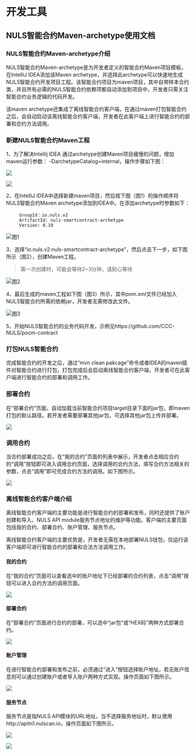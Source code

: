 # 开发工具

## NULS智能合约Maven-archetype使用文档

### NULS智能合约Maven-archetype介绍

NULS智能合约Maven-archetype是为开发者定义的智能合约Maven项目模板，在IntelliJ IDEA添加该Maven archetype，并选择此archetype可以快速地生成NULS智能合约开发项目工程。该智能合约项目为maven项目，其中自带样本合约类，并且所有必需的NULS智能合约依赖项都自动添加到项目中，开发者只需关注智能合约业务逻辑的代码开发。

该maven archetype还集成了离线智能合约客户端，在通过maven打包智能合约之后，会自动启动该离线智能合约客户端，开发者在此客户端上进行智能合约的部署和合约方法调用。


### 新建NULS智能合约Maven工程

1、为了解决Intellij IDEA 通过archetype创建Maven项目缓慢的问题，增加maven运行参数： -DarchetypeCatalog=internal，操作步骤如下图：

![](../../NULS2.0/mavenPackage/jG8M6dR.png)

![](../../NULS2.0/mavenPackage/axexko4.png)

2、在IntelliJ IDEA中选择新建maven项目，然后按下图（图1）的操作顺序将NULS智能合约Maven archetype添加到IDEA中。在添加archetype时参数如下：

         GroupId：io.nuls.v2
         ArtifactId: nuls-smartcontract-archetype 
         Version: 0.10

![图1](../../NULS2.0/mavenPackage/jFTBDBh.png)

3、选择“io.nuls.v2:nuls-smartcontract-archetype”，然后点击下一步，如下图所示（图2），创建Maven工程。

> 第一次创建时，可能会等待2~3分钟，请耐心等待

![图2](../../NULS2.0/mavenPackage/roCyIZD.png)

4、最后生成的maven工程如下图（图3）所示，其中pom.xml文件已经加入NULS智能合约所需的依赖jar，开发者无需修改此文件。

![图3](../../NULS2.0/mavenPackage/nw87nAh.png)

5、开始NULS智能合约的业务代码开发，示例见https://github.com/CCC-NULS/pocm-contract

### 打包NULS智能合约

完成智能合约的开发之后，通过“mvn clean pakcage”命令或者IDEA的maven插件对智能合约进行打包，打包完成后会启动离线智能合约客户端，开发者可在此客户端进行智能合约的部署和调用工作。

### 部署合约

在“部署合约”页面，自动加载当前智能合约项目target目录下面的jar包，即maven打包的默认路径。若开发者需要部署其他jar包，可选择其他jar包上传并部署。

![](./mavenPackage/CDH844z.png)

### 调用合约

当合约部署成功之后，在“我的合约”页面的列表中展示，开发者点击相应合约的“调用”按钮即可进入调用合约页面，选择调用的合约方法，填写合约方法相关的参数，点击“调用”即可完成合约方法的调用。如下图所示。

![](./mavenPackage/VjyGwcR.png)

### 离线智能合约客户端介绍

离线智能合约客户端的主要功能是进行智能合约的部署和发布，同时还提供了账户创建和导入、NULS API module服务节点地址的维护等功能。客户端的主要页面包括我的合约、部署合约、账户管理、服务节点。

离线智能合约客户端的主要优势是，开发者无需在本地部署NULS钱包，仅运行该客户端即可进行智能合约的部署和合法方法调用工作。

#### 我的合约

在“我的合约”页面可以查看选中的账户地址下已经部署的合约列表，点击“调用”按钮可以进入合约方法的调用页面。

![](./mavenPackage/POkgE3L.png)

#### 部署合约

在“部署合约”页面进行合约的部署，可以选中“jar包”或“HEX码”两种方式部署合约。

![](./mavenPackage/ctTcYdM.png)


#### 账户管理

在进行智能合约部署和发布之前，必须通过“进入”按钮选择账户地址，若无账户信息则可以通过创建账户或者导入账户两种方式实现。操作页面如下图所示。

![](./mavenPackage/hMJECqh.png)

#### 服务节点

服务节点是指NULS API模块的URL地址，当不选择服务地址时，默认使用http://apitn1.nulscan.io，操作页面如下图所示。

![](./mavenPackage/P3rRa4L.png)

![](./mavenPackage/rRUWyI3.png)